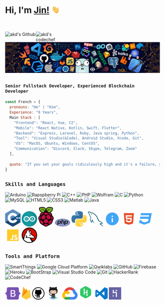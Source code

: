 # Hi, I'm [Jin!](https://github.com/kpstar) <img src="https://github.com/kpstar/kpstar/blob/main/imgs/waving-hand-joypixels.gif" width="30px">
<br><br>
<a href="https://github.com/it-education-md">
  <img align="left" alt="akd's Github" width="100px" src="https://img.shields.io/badge/Github-181717?style=for-the-badge&logo=Github&logoColor=white" />
</a>
<a href="mailto:iteducation.md@gmail.com">
  <img align="left" alt="akd's codechef" width="70px" src="https://img.shields.io/badge/Gmail-EA4335?style=for-the-badge&logo=Gmail&logoColor=white" />
</a>
<br><br>
![](https://github.com/kpstar/kpstar/blob/main/header_.png)

## <p align="left"><h4 align="left"><samp> Senior Fullstack Developer, Experienced Blockchain Developer </samp></h4></p>

```javascript
const French = {
  pronouns: "He" | "Him",
  Experience: "8 Years",
  Main Stack : [
	"Frontend": "React, Vue, CI",
	"Mobile": "React Native, Kotlin, Swift, Flutter",
	"Backend": "Express, Laravel, Ruby, Java spring, Python",
	"Tool": "Visual Studio(&Code), Android Studio, Xcode, Git",
	"OS": "MacOS, Ubuntu, Windows, CentOS",
	"Communication": "Discord, Slack, Skype, Telegram, Zoom"
  ],
  
  quote: "If you set your goals ridiculously high and it's a failure, you will fail above everyone else's success. -James Cameron"
}
```

##


##
<h3><b><samp>Skills and Languages</samp></b></h3>

![Arduino](https://img.shields.io/badge/Arduino-00979D?style=flat-square&logo=Arduino&logoColor=white)
![Rapspberry Pi](https://img.shields.io/badge/Raspberry_pi-C51A4A?style=flat-square&logo=raspberry-pi&logoColor=white)
![C++](https://img.shields.io/badge/C++-00599C?style=flat-square&logo=c%2B%2B&logoColor=white)
![PHP](https://img.shields.io/badge/PHP-777BB4?style=flat-square&logo=php&logoColor=white)
![Wolfram](https://img.shields.io/badge/Wolfram-DD1100?style=flat-square&logo=Wolfram&logoColor=white)
![C](https://img.shields.io/badge/C-27338e?style=flat-square&logo=c&logoColor=white)
![Python](https://img.shields.io/badge/Python-3776AB?style=flat-square&logo=Python&logoColor=white)
![MySQL](https://img.shields.io/badge/MySQL-4479A1?style=flat-square&logo=MySQL&logoColor=white)
![HTML5](https://img.shields.io/badge/HTML5-E34F26?style=flat-square&logo=HTML5&logoColor=white)
![CSS3](https://img.shields.io/badge/CSS3-1572B6?style=flat-square&logo=CSS3&logoColor=white)
![Matlab](https://img.shields.io/badge/MATLAB-800000?style=flat-square&logo=MathWorks&logoColor=white)
![Java](https://img.shields.io/badge/Java-013243?style=flat-square&logo=Java&logoColor=white)

<span>
<img src="https://github.com/kpstar/kpstar/blob/main/imgs/c.svg" alt="drawing" width="50"/>
<img src="https://github.com/kpstar/kpstar/blob/main/imgs/arduino-1.svg" alt="drawing" width="50"/>
<img src="https://github.com/kpstar/kpstar/blob/main/imgs/raspberry-pi.svg" alt="drawing" width="50"/>
<img src="https://github.com/kpstar/kpstar/blob/main/imgs/php-1.svg" alt="drawing" width="50"/>
<img src="https://github.com/kpstar/kpstar/blob/main/imgs/python-5.svg" alt="drawing" width="50"/>
<img src="https://github.com/kpstar/kpstar/blob/main/imgs/mysql-6.svg" alt="drawing" width="50"/>
<img src="https://github.com/kpstar/kpstar/blob/main/imgs/readme.svg" alt="drawing" width="50"/>
<img src="https://github.com/kpstar/kpstar/blob/main/imgs/html.svg" alt="drawing" width="50"/>
<img src="https://github.com/kpstar/kpstar/blob/main/imgs/css.svg" alt="drawing" width="50"/>
<img src="https://github.com/kpstar/kpstar/blob/main/imgs/javascript.svg" alt="drawing" width="50"/>
<img src="https://github.com/kpstar/kpstar/blob/main/imgs/wolfram-language.svg" alt="drawing" width="50"/>
  </span>
    
##
<h3><b><samp>Tools and Platform</samp></b></h3>

![SmartThings](https://img.shields.io/badge/SmartThings-777BB4?style=flat-square&logo=SmartThings&logoColor=white)
![Google Cloud Platform](https://img.shields.io/badge/Google_Cloud-4285F4?style=flat-square&logo=google-cloud&logoColor=white)
![Qwiklabs](https://img.shields.io/badge/Qwiklabs-F5CD0E?style=flat-square&logo=Qwiklabs&logoColor=800000)
![GitHub](https://img.shields.io/badge/GitHub-181717?style=flat-square&logo=github)
![Firebase](https://img.shields.io/badge/Firebase-ffcb2c?style=flat-square&logo=Firebase&logoColor=DD1100)
![Heroku](https://img.shields.io/badge/Heroku-430098?style=flat-square&logo=Heroku&logoColor=white)
![BootStrap](https://img.shields.io/badge/Bootstrap-7952B3?style=flat-square&logo=bootstrap&logoColor=white)
![Visual Studio Code](https://img.shields.io/badge/Visual_Studio_Code-007ACC?style=flat-square&logo=Visual-Studio-Code&logoColor=white)
![Git](https://img.shields.io/badge/Git-F05032?style=flat-square&logo=Git&logoColor=white)
![HackerRank](https://img.shields.io/badge/HackerRank-107C10?style=flat-square&logo=HackerRank&logoColor=black)
![CodeChef](https://img.shields.io/badge/CodeChef-5B4638?style=flat-square&logo=CodeChef&logoColor=white)
  
<span>
<img src="https://github.com/kpstar/kpstar/blob/main/imgs/bootstrap-5-1.svg" alt="drawing" width="50"/>
<img src="https://github.com/kpstar/kpstar/blob/main/imgs/firebase-1.svg" alt="drawing" width="30"/>
<img src="https://github.com/kpstar/kpstar/blob/main/imgs/github-icon.svg" alt="drawing" width="40"/>
<img src="https://github.com/kpstar/kpstar/blob/main/imgs/Octocat.png" alt="drawing" width="50"/>
<img src="https://github.com/kpstar/kpstar/blob/main/imgs/google-cloud-1.svg" alt="drawing" width="50"/>
<img src="https://github.com/kpstar/kpstar/blob/main/imgs/hackerrank.svg" alt="drawing" width="50"/>
<img src="https://github.com/kpstar/kpstar/blob/main/imgs/visual-studio-code.svg" alt="drawing" width="40"/>
<img src="https://github.com/kpstar/kpstar/blob/main/imgs/heroku-4.svg" alt="drawing" width="40"/>
</span>
